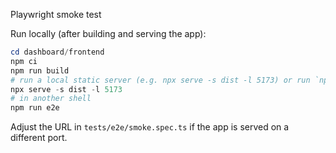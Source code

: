 Playwright smoke test

Run locally (after building and serving the app):

```powershell
cd dashboard/frontend
npm ci
npm run build
# run a local static server (e.g. npx serve -s dist -l 5173) or run `npm run preview`
npx serve -s dist -l 5173
# in another shell
npm run e2e
```

Adjust the URL in `tests/e2e/smoke.spec.ts` if the app is served on a different port.

